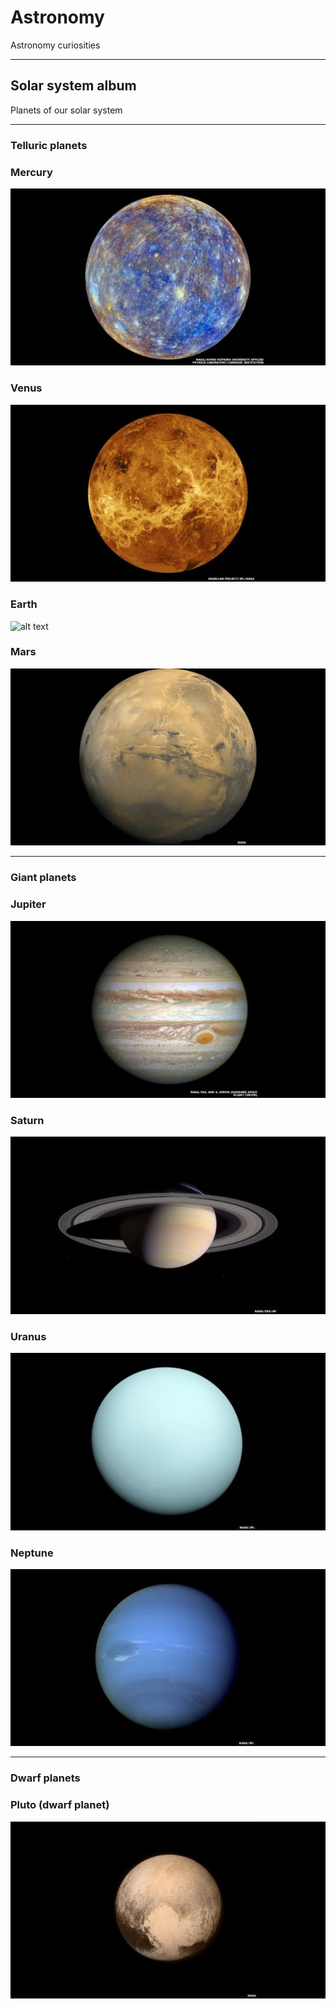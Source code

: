 # Astronomy
Astronomy curiosities

---

## Solar system album
Planets of our solar system

---

### Telluric planets
### Mercury
![alt text](https://github.com/dnatividade/astronomy/blob/master/Images/01-mercury%20-%20150716080034_planets_1.jpg)

### Venus
![alt text](https://github.com/dnatividade/astronomy/blob/master/Images/02-venus%20-%20150716080035_planets_4.jpg)

### Earth
![alt text](https://github.com/dnatividade/astronomy/blob/master/Images/03-earth%20-%20The_Earth_seen_from_Apollo_17.jpg)

### Mars
![alt text](https://github.com/dnatividade/astronomy/blob/master/Images/04-mars%20-%20150716082356_planets-2a.jpg)

---

### Giant planets
### Jupiter
![alt text](https://github.com/dnatividade/astronomy/blob/master/Images/05-jupiter%20-%20150716080035_planets_5.jpg)

### Saturn
![alt text](https://github.com/dnatividade/astronomy/blob/master/Images/06-saturn%20-%20150716080035_planets_6.jpg)

### Uranus
![alt text](https://github.com/dnatividade/astronomy/blob/master/Images/07-uranus%20-%20150716080036_planets_7.jpg)

### Neptune
![alt text](https://github.com/dnatividade/astronomy/blob/master/Images/08-neptune%20-%20150716080036_planets_8.jpg)

---

### Dwarf planets
### Pluto (dwarf planet)
![alt text](https://github.com/dnatividade/astronomy/blob/master/Images/09-pluto%20-%20150716080036_planets_9.jpg)


